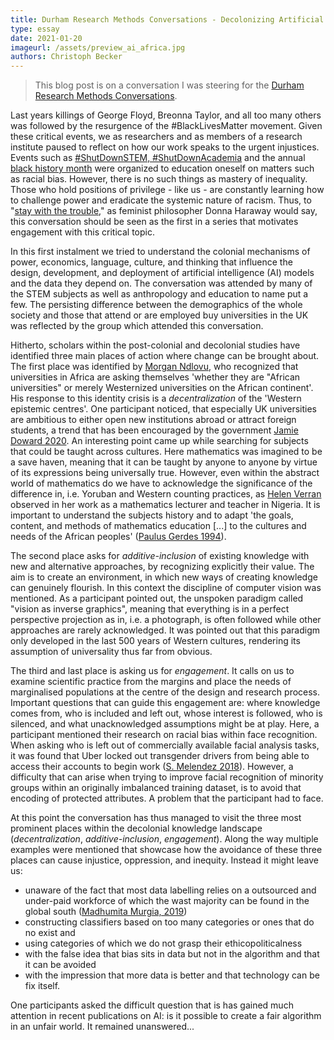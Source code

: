 ```yaml
---
title: Durham Research Methods Conversations - Decolonizing Artificial Intelligence
type: essay
date: 2021-01-20
imageurl: /assets/preview_ai_africa.jpg
authors: Christoph Becker
---
```


> This blog post is on a conversation I was steering for the [Durham Research Methods Conversations](https://www.dur.ac.uk/researchmethodscentre/community/rmcafe/rmconversations/).

Last years killings of George Floyd, Breonna Taylor, and all too many others was followed by the resurgence of the #BlackLivesMatter movement. Given these critical events, we as researchers and as members of a research institute paused to reflect on how our work speaks to the urgent injustices. Events such as [#ShutDownSTEM, #ShutDownAcademia](https://www.shutdownstem.com/) and the annual [black history month](https://www.dur.ac.uk/equality.diversity/blackhistorymonth18/) were organized to education oneself on matters such as racial bias. However, there is no such things as mastery of inequality. Those who hold positions of privilege - like us - are constantly learning how to challenge power and eradicate the systemic nature of racism. Thus, to "[stay with the trouble](https://read.dukeupress.edu/books/book/27/Staying-with-the-TroubleMaking-Kin-in-the)," as feminist philosopher Donna Haraway would say, this conversation should be seen as the first in a series that motivates engagement with this critical topic.

In this first instalment we tried to understand the colonial mechanisms of power, economics, language, culture, and thinking that influence the design, development, and deployment of artificial intelligence (AI) models and the data they depend on. The conversation was attended by many of the STEM subjects as well as anthropology and education to name put a few. The persisting difference between the demographics of the whole society and those that attend or are employed buy universities in the UK was reflected by the group which attended this conversation.

Hitherto, scholars within the post-colonial and decolonial studies have identified three main places of action where change can be brought about. The first place was identified by [Morgan Ndlovu](https://escholarship.org/uc/item/7xf4w6v7), who recognized that universities in Africa are asking themselves 'whether they are "African universities" or merely Westernized universities on the African continent'. His response to this identity crisis is a _decentralization_ of the 'Western epistemic centres'. One participant noticed, that especially UK universities are ambitious to either open new institutions abroad or attract foreign students, a trend that has been encouraged by the government [Jamie Doward 2020](https://www.theguardian.com/education/2020/apr/11/stop-spending-millions-on-for-profit-schools-abroad-campaigners-tell-uk). An interesting point came up while searching for subjects that could be taught across cultures. Here mathematics was imagined to be a save haven, meaning that it can be taught by anyone to anyone by virtue of its expressions being universally true. However, even within the abstract world of mathematics do we have to acknowledge the significance of the difference in, i.e. Yoruban and Western counting practices, as [Helen Verran](https://press.uchicago.edu/ucp/books/book/chicago/S/bo3631540.html) observed in her work as a mathematics lecturer and teacher in Nigeria. It is important to understand the subjects history and to adapt 'the goals, content, and methods of mathematics education [...] to the cultures and needs of the African peoples' ([Paulus Gerdes 1994](https://www.sciencedirect.com/science/article/pii/S0315086084710299)).

The second place asks for _additive-inclusion_ of existing knowledge with new and alternative approaches, by recognizing explicitly their value. The aim is to create an environment, in which new ways of creating knowledge can genuinely flourish. In this context the discipline of computer vision was mentioned. As a participant pointed out, the unspoken paradigm called "vision as inverse graphics", meaning that everything is in a perfect perspective projection as in, i.e. a photograph, is often followed while other approaches are rarely acknowledged. It was pointed out that this paradigm only developed in the last 500 years of Western cultures, rendering its assumption of universality thus far from obvious.

The third and last place is asking us for _engagement_. It calls on us to examine scientific practice from the margins and place the needs of marginalised populations at the centre of the design and research process. Important questions that can guide this engagement are: where knowledge comes from, who is included and left out, whose interest is followed, who is silenced, and what unacknowledged assumptions might be at play. Here, a participant mentioned their research on racial bias within face recognition. When asking who is left out of commercially available facial analysis tasks, it was found that Uber locked out transgender drivers from being able to access their accounts to begin work ([S. Melendez 2018](https://www.fastcompany.com/90216258/uber-face-recognition-tool-has-locked-out-some-transgender-drivers)). However, a difficulty that can arise when trying to improve facial recognition of minority groups within an originally imbalanced training dataset, is to avoid that encoding of protected attributes. A problem that the participant had to face.

At this point the conversation has thus managed to visit the three most prominent places within the decolonial knowledge landscape (_decentralization_, _additive-inclusion_, _engagement_). Along the way multiple examples were mentioned that showcase how the avoidance of these three places can cause injustice, oppression, and inequity. Instead it might leave us:
- unaware of the fact that most data labelling relies on a outsourced and under-paid workforce of which the wast majority can be found in the global south ([Madhumita Murgia, 2019](https://www.ft.com/content/56dde36c-aa40-11e9-984c-fac8325aaa04))
- constructing classifiers based on too many categories or ones that do no exist and
- using categories of which we do not grasp their ethicopoliticalness
- with the false idea that bias sits in data but not in the algorithm and that it can be avoided
- with the impression that more data is better and that technology can be fix itself.

One participants asked the difficult question that is has gained much attention in recent publications on AI: is it possible to create a fair algorithm in an unfair world. It remained unanswered...
